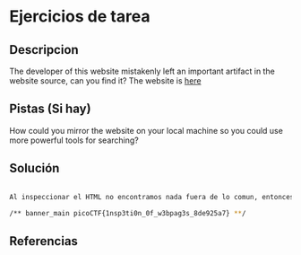# Ejercicios de tarea

## Descripcion

The developer of this website mistakenly left an important artifact in the website source, can you find it? The website is [here](http://saturn.picoctf.net:61941/)

## Pistas (Si hay)

How could you mirror the website on your local machine so you could use more powerful tools for searching?

## Solución

``` Bash

Al inspeccionar el HTML no encontramos nada fuera de lo comun, entonces me puse a inspeccionar los scripts que habia en en el HTML y encontre en style.css la bandera, la cual es:

/** banner_main picoCTF{1nsp3ti0n_0f_w3bpag3s_8de925a7} **/

```

## Referencias